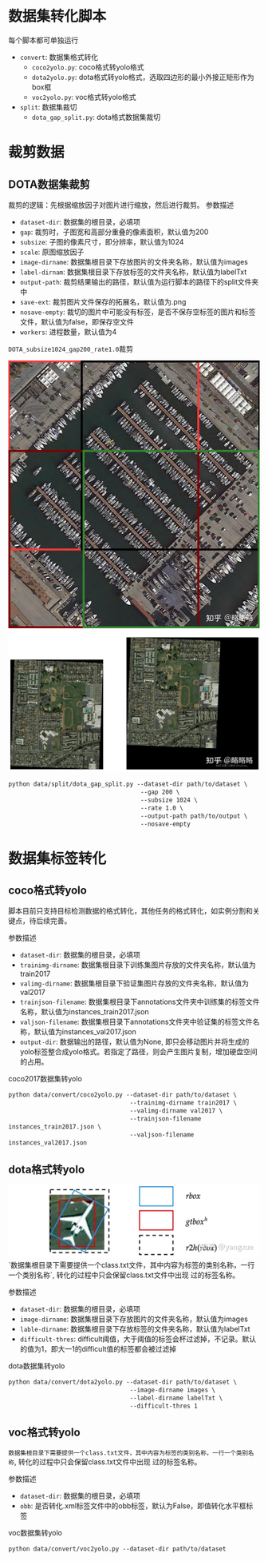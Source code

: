 # 数据集转化脚本
每个脚本都可单独运行
* `convert`: 数据集格式转化
  * `coco2yolo.py`: coco格式转yolo格式
  * `dota2yolo.py`: dota格式转yolo格式，选取四边形的最小外接正矩形作为box框
  * `voc2yolo.py`: voc格式转yolo格式
* `split`: 数据集裁切
  * `dota_gap_split.py`: dota格式数据集裁切


# 裁剪数据
## DOTA数据集裁剪
裁剪的逻辑：先根据缩放因子对图片进行缩放，然后进行裁剪。
参数描述
* `dataset-dir`: 数据集的根目录，必填项
* `gap`: 裁剪时，子图宽和高部分重叠的像素面积，默认值为200
* `subsize`: 子图的像素尺寸，即分辨率，默认值为1024
* `scale`: 原图缩放因子
* `image-dirname`: 数据集根目录下存放图片的文件夹名称，默认值为images
* `label-dirnam`: 数据集根目录下存放标签的文件夹名称，默认值为labelTxt
* `output-path`: 裁剪结果输出的路径，默认值为运行脚本的路径下的split文件夹中
* `save-ext`: 裁剪图片文件保存的拓展名，默认值为.png
* `nosave-empty`: 裁切的图片中可能没有标签，是否不保存空标签的图片和标签文件，默认值为false，即保存空文件
* `workers`: 进程数量，默认值为4

`DOTA_subsize1024_gap200_rate1.0`裁剪
<div align='center'>
<img src='./docs/image/split/gap_split_normal.jpg' alt="" title="裁剪效果，不同颜色的框即代表裁剪后的结果图">
</div>
<div align='center'>
<img src='./docs/image/split/gap_split_small.jpg' alt="" title="原图尺寸小于subsize，会将图片填充到subsize">
</div>

```shell
python data/split/dota_gap_split.py --dataset-dir path/to/dataset \
                                     --gap 200 \
                                     --subsize 1024 \
                                     --rate 1.0 \
                                     --output-path path/to/output \
                                     --nosave-empty
```

# 数据集标签转化
## coco格式转yolo
脚本目前只支持目标检测数据的格式转化，其他任务的格式转化，如实例分割和关键点，待后续完善。

参数描述
* `dataset-dir`: 数据集的根目录，必填项
* `trainimg-dirname`: 数据集根目录下训练集图片存放的文件夹名称，默认值为train2017
* `valimg-dirname`: 数据集根目录下验证集图片存放的文件夹名称，默认值为val2017
* `trainjson-filename`: 数据集根目录下annotations文件夹中训练集的标签文件名称，默认值为instances_train2017.json
* `valjson-filename`: 数据集根目录下annotations文件夹中验证集的标签文件名称，默认值为instances_val2017.json
* `output-dir`: 数据输出的路径，默认值为None, 即只会移动图片并将生成的yolo标签整合成yolo格式。若指定了路径，则会产生图片复制，增加硬盘空间的占用。

coco2017数据集转yolo
```shell
python data/convert/coco2yolo.py --dataset-dir path/to/dataset \
                                  --trainimg-dirname train2017 \
                                  --valimg-dirname val2017 \
                                  --trainjson-filename instances_train2017.json \
                                  --valjson-filename instances_val2017.json
```
## dota格式转yolo
<div align='center'>
<img src='./docs/image/convert/rbox2bbox.jpg'>
</div>
`数据集根目录下需要提供一个class.txt文件，其中内容为标签的类别名称，一行一个类别名称`, 转化的过程中只会保留class.txt文件中出现
过的标签名称。

参数描述
* `dataset-dir`: 数据集的根目录，必填项
* `image-dirname`: 数据集根目录下存放图片的文件夹名称，默认值为images
* `lable-dirname`: 数据集根目录下存放标签的文件夹名称，默认值为labelTxt
* `difficult-thres`: difficult阈值，大于阈值的标签会杯过滤掉，不记录。默认的值为1，即大一1的difficult值的标签都会被过滤掉

dota数据集转yolo
```shell
python data/convert/dota2yolo.py --dataset-dir path/to/dataset \
                                  --image-dirname images \
                                  --label-dirname labelTxt \
                                  --difficult-thres 1
```

## voc格式转yolo
`数据集根目录下需要提供一个class.txt文件，其中内容为标签的类别名称，一行一个类别名称`, 转化的过程中只会保留class.txt文件中出现
过的标签名称。

参数描述
* `dataset-dir`: 数据集的根目录，必填项
* `obb`: 是否转化.xml标签文件中的obb标签，默认为False，即值转化水平框标签

voc数据集转yolo
```shell
python data/convert/voc2yolo.py --dataset-dir path/to/dataset
```
